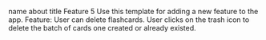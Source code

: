 name	about	title
Feature 5
Use this template for adding a new feature to the app.
Feature: User can delete flashcards.
User clicks on the trash icon to delete the batch of cards one created or already existed.
